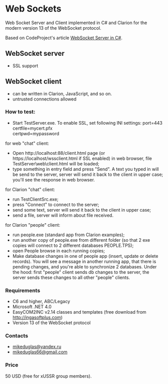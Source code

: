 # Web Sockets
Web Socket Server and Client implemented in C# and Clarion for the modern version 13 of the WebSocket protocol.

Based on CodeProject's article [WebSocket Server in C#](https://www.codeproject.com/Articles/1063910/WebSocket-Server-in-Csharp).

## WebSocket server
- SSL support

## WebSocket client
- can be written in Clarion, JavaScript, and so on.
- untrusted connections allowed


### How to test:
- Start TestServer.exe. To enable SSL, set following INI settings:
port=443  
certfile=mycert.pfx  
certpwd=mypassword  
  

for web "chat" client:
- Open http://localhost:88/client.html page (or https://localhost/wssclient.html if SSL enabled) in web browser, file TestServer\web\client.html will be loaded;
- type something in entry field and press "Send". A text you typed in will be send to the server, server will send it back to the client in upper case;
you'll see the response in web browser.

for Clarion "chat" client:
- run TestClientSrc.exe;
- press "Connect" to connect to the server;
- send some text, server will send it back to the client in upper case;
- send a file, server will inform about file received.

for Clarion "people" client:
- run people.exe (standard app from Clarion examples);
- run another copy of people.exe from different folder (so that 2 exe copies will connect to 2 different databases PEOPLE.TPS);
- open People browse in each running copies;
- Make database changes in one of people app (insert, update or delete records). You will see a message in another running app, that there is pending changes,
and you're able to synchronize 2 databases.
Under the hood: first "people" client sends db changes to the server, the server sends these changes to all other "people" clients.


### Requirements
- C6 and higher, ABC/Legacy
- Microsoft .NET 4.0
- EasyCOM2INC v2.14 classes and templates (free download from http://ingasoftplus.com)
- Version 13 of the WebSocket protocol

### Contacts
- <mikeduglas@yandex.ru>
- <mikeduglas66@gmail.com>

### Price
50 USD (free for xUSSR group members).